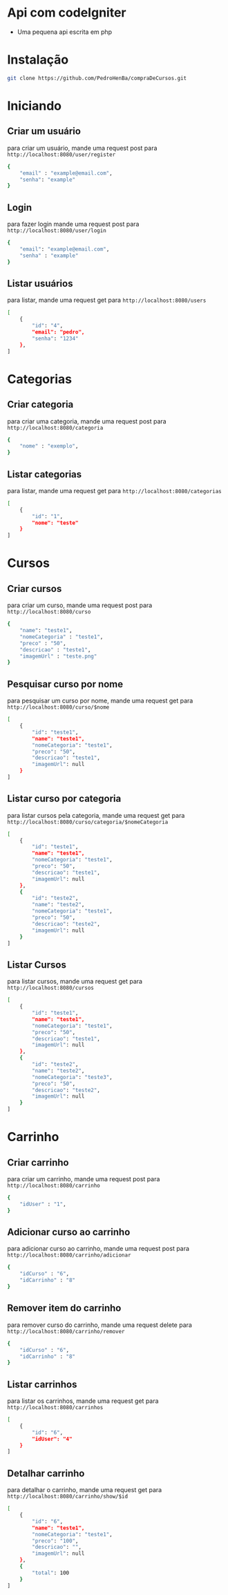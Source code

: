 <h1>Api com codeIgniter</h1>

- Uma pequena api escrita em php

<h1>Instalação</h1>

```bash
git clone https://github.com/PedroHenBa/compraDeCursos.git
```

<h1>Iniciando</h1>

<h2>Criar um usuário</h2>

para criar um usuário, mande uma request post para `http://localhost:8080/user/register`

```bash
{
    "email" : "example@email.com",
    "senha": "example"
}
```

<h2>Login</h2>

para fazer login mande uma request post para `http://localhost:8080/user/login`

```bash
{
    "email": "example@email.com",
    "senha" : "example"
}
```

<h2>Listar usuários</h2>

para listar, mande uma request get para `http://localhost:8080/users`

```bash
[
    {
        "id": "4",
        "email": "pedro",
        "senha": "1234"
    },
]
```

<h1>Categorias</h1>

<h2>Criar categoria</h2>

para criar uma categoria, mande uma request post para `http://localhost:8080/categoria`

```bash
{
    "nome" : "exemplo",
}
```

<h2>Listar categorias</h2>

para listar, mande uma request get para `http://localhost:8080/categorias`

```bash
[
    {
        "id": "1",
        "nome": "teste"
    }
]
```

<h1>Cursos</h1>

<h2>Criar cursos</h2>

para criar um curso, mande uma request post para `http://localhost:8080/curso`

```bash
{
    "name": "teste1",
    "nomeCategoria" : "teste1",
    "preco" : "50",
    "descricao" : "teste1",
    "imagemUrl" : "teste.png"
}
```

<h2>Pesquisar curso por nome</h2>

para pesquisar um curso por nome, mande uma request get para `http://localhost:8080/curso/$nome`

```bash
[
    {
        "id": "teste1",
        "name": "teste1",
        "nomeCategoria": "teste1",
        "preco": "50",
        "descricao": "teste1",
        "imagemUrl": null
    }
]
```

<h2>Listar curso por categoria</h2>

para listar cursos pela categoria, mande uma request get para `http://localhost:8080/curso/categoria/$nomeCategoria`


```bash
[
    {
        "id": "teste1",
        "name": "teste1",
        "nomeCategoria": "teste1",
        "preco": "50",
        "descricao": "teste1",
        "imagemUrl": null
    },
    {
        "id": "teste2",
        "name": "teste2",
        "nomeCategoria": "teste1",
        "preco": "50",
        "descricao": "teste2",
        "imagemUrl": null
    }
]
```

<h2>Listar Cursos</h2>

para listar cursos, mande uma request get para `http://localhost:8080/cursos`

```bash
[
    {
        "id": "teste1",
        "name": "teste1",
        "nomeCategoria": "teste1",
        "preco": "50",
        "descricao": "teste1",
        "imagemUrl": null
    },
    {
        "id": "teste2",
        "name": "teste2",
        "nomeCategoria": "teste3",
        "preco": "50",
        "descricao": "teste2",
        "imagemUrl": null
    }
]
```

<h1>Carrinho</h1>

<h2>Criar carrinho</h2>

para criar um carrinho, mande uma request post para `http://localhost:8080/carrinho`

```bash
{
    "idUser" : "1",
}
```

<h2>Adicionar curso ao carrinho</h2>

para adicionar curso ao carrinho, mande uma request post para `http://localhost:8080/carrinho/adicionar`

```bash
{
    "idCurso" : "6",
    "idCarrinho" : "8"
}
```

<h2>Remover item do carrinho</h2>

para remover curso do carrinho, mande uma request delete para `http://localhost:8080/carrinho/remover`

```bash
{
    "idCurso" : "6",
    "idCarrinho" : "8"
}
```

<h2>Listar carrinhos</h2>

para listar os carrinhos, mande uma request get para `http://localhost:8080/carrinhos`

```bash
[
    {
        "id": "6",
        "idUser": "4"
    }
]
```

<h2>Detalhar carrinho</h2>

para detalhar o carrinho, mande uma request get para `http://localhost:8080/carrinho/show/$id`


```bash
[
    {
        "id": "6",
        "name": "teste1",
        "nomeCategoria": "teste1",
        "preco": "100",
        "descricao": "",
        "imagemUrl": null
    },
    {
        "total": 100
    }
]
```